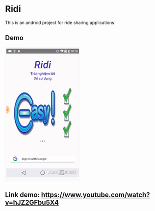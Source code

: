 # Ridi
This is an android project for ride sharing applications

## Demo
![](./doc/ridi_backgroud.png)

## Link demo: https://www.youtube.com/watch?v=hJZ2GFbu5X4
